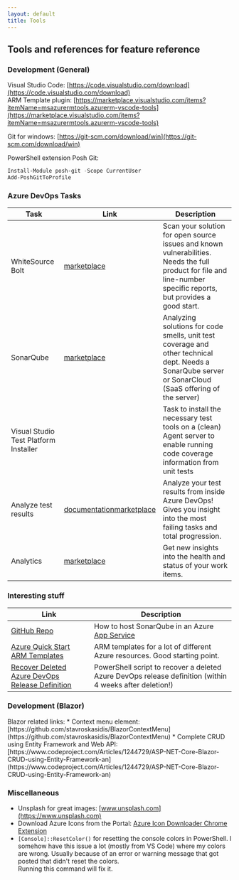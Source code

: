 ```yaml
---
layout: default
title: Tools
---
```

<style>
    .pnl{float:left;margin-right:7px;}
</style>

<div class="row">
<div class="col-md-12">
<div class="panel panel-default">
<div class="panel-heading" markdown="1">

## Tools and references for feature reference
<div>

</div>
</div>
</div>

<div class="row">
<div class="col-md-12">
<div class="panel panel-default">
<div class="panel-heading" markdown="1">

### Development (General)
</div>
<div class="panel-body" markdown="1">

Visual Studio Code: [https://code.visualstudio.com/download](https://code.visualstudio.com/download)  
ARM Template plugin: [https://marketplace.visualstudio.com/items?itemName=msazurermtools.azurerm-vscode-tools](https://marketplace.visualstudio.com/items?itemName=msazurermtools.azurerm-vscode-tools)  

Git for windows: [https://git-scm.com/download/win](https://git-scm.com/download/win)  

PowerShell extension Posh Git:
``` powershell
Install-Module posh-git -Scope CurrentUser
Add-PoshGitToProfile
```

</div>
</div>
</div>
</div>


<div class="row">
<div class="col-md-12">
<div class="panel panel-default">
<div class="panel-heading" markdown="1">

### Azure DevOps Tasks
</div>
<div class="panel-body" markdown="1">

|Task|Link|Description|
|---|---|---|
|WhiteSource Bolt|[marketplace](https://marketplace.visualstudio.com/items?itemName=whitesource.ws-bolt)|Scan your solution for open source issues and known vulnerabilities. Needs the full product for file and line-number specific reports, but provides a good start.|
|SonarQube|[marketplace](https://marketplace.visualstudio.com/items?itemName=SonarSource.sonarqube)|Analyzing solutions for code smells, unit test coverage and other technical dept. Needs a SonarQube server or SonarCloud (SaaS offering of the server)|
|Visual Studio Test Platform Installer||Task to install the necessary test tools on a (clean) Agent server to enable running code coverage information from unit tests|
|Analyze test results|[documentation](https://docs.microsoft.com/en-us/azure/devops/pipelines/test/test-analytics?view=vsts#install-the-analytics-extension)[marketplace](https://marketplace.visualstudio.com/items?itemName=ms.vss-analytics)|Analyze your test results from inside Azure DevOps! Gives you insight into the most failing tasks and total progression.|
|Analytics|[marketplace](https://marketplace.visualstudio.com/items?itemName=ms.vss-analytics)|Get new insights into the health and status of your work items.| 

</div>
</div>
</div>
</div>

<div class="row">
<div class="col-md-12">
<div class="panel panel-default">
<div class="panel-heading" markdown="1">

### Interesting stuff
</div>
<div class="panel-body" markdown="1">

|Link|Description|
|---|---|
|[GitHub Repo](https://github.com/vanderby/SonarQube-AzureAppService)|How to host SonarQube in an Azure [App Service](https://blogs.msdn.microsoft.com/premier_developer/2018/12/23/sonarqube-hosted-on-azure-app-service/)|
|[Azure Quick Start ARM Templates](https://github.com/Azure/azure-quickstart-templates)|ARM templates for a lot of different Azure resources. Good starting point.|
|[Recover Deleted Azure DevOps Release Definition](https://blogs.msdn.microsoft.com/aseemb/2017/11/22/how-to-undelete-a-deleted-release-definition/)|PowerShell script to recover a deleted Azure DevOps release definition (within 4 weeks after deletion!)|

</div>
</div>
</div>
</div>

<div class="row">
<div class="col-md-12">
<div class="panel panel-default">
<div class="panel-heading" markdown="1">

### Development (Blazor)
</div>
<div class="panel-body" markdown="1">
Blazor related links:
* Context menu element: [https://github.com/stavroskasidis/BlazorContextMenu](https://github.com/stavroskasidis/BlazorContextMenu)
* Complete CRUD using Entity Framework and Web API: [https://www.codeproject.com/Articles/1244729/ASP-NET-Core-Blazor-CRUD-using-Entity-Framework-an](https://www.codeproject.com/Articles/1244729/ASP-NET-Core-Blazor-CRUD-using-Entity-Framework-an)

</div>
</div>
</div>
</div>


<div class="row">
<div class="col-md-12">
<div class="panel panel-default">
<div class="panel-heading" markdown="1">

### Miscellaneous
</div>
<div class="panel-body" markdown="1">

* Unsplash for great images: [www.unsplash.com](https://www.unsplash.com)
* Download Azure Icons from the Portal: [Azure Icon Downloader Chrome Extension](https://buildazure.com/2019/04/12/azure-icon-downloader-chrome-extension/)
* `[Console]::ResetColor()` for resetting the console colors in PowerShell. I somehow have this issue a lot (mostly from VS Code) where my colors are wrong. Usually because of an error or warning message that got posted that didn't reset the colors.    
Running this command will fix it.
</div>
</div>
</div>
</div>
